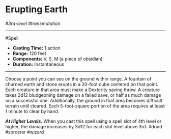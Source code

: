 # Erupting Earth
*#3rd-level #transmutation*
___ 
#Spell
- **Casting Time:** 1 action
- **Range:** 120 feet
- **Components:** V, S, M (a piece of obsidian)
- **Duration:** Instantaneous
---
Choose a point you can see on the ground within range. A fountain of churned earth and stone erupts in a 20-foot cube centered on that point. Each creature in that area must make a Dexterity saving throw. A creature takes 3d12 bludgeoning damage on a failed save, or half as much damage on a successful one. Additionally, the ground in that area becomes difficult terrain until cleared. Each 5-foot-square portion of the area requires at least 1 minute to clear by hand.

***At Higher Levels.*** When you cast this spell using a spell slot of 4th level or higher, the damage increases by 3d12 for each slot level above 3rd.
#druid
#sorcerer
#wizard